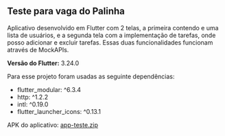 ## Teste para vaga do Palinha

Aplicativo desenvolvido em Flutter com 2 telas, a primeira contendo e uma lista de usuários, e a segunda tela com a implementação de tarefas, onde posso adicionar e excluir tarefas.
Essas duas funcionalidades funcionam através de MockAPIs.

**Versão do Flutter:** 3.24.0

Para esse projeto foram usadas as seguinte dependências:
- flutter_modular: ^6.3.4
- http: ^1.2.2
- intl: ^0.19.0
- flutter_launcher_icons: ^0.13.1
  
APK do aplicativo: [app-teste.zip](https://github.com/user-attachments/files/16565201/app-teste.zip)
